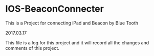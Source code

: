 # IOS-BeaconConnecter
This is a Project for connecting iPad and Beacon by Blue Tooth

2017.03.17

This file is a log for this project and it will record all the changes and comments of this project.
